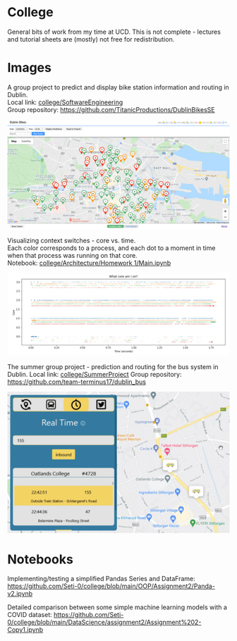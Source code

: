 # College
General bits of work from my time at UCD. This is not complete - lectures and tutorial sheets are (mostly) not free for redistribution.

# Images

A group project to predict and display bike station information and routing in Dublin.\
Local link: [college/SoftwareEngineering](https://github.com/Seti-0/college/tree/main/SoftwareEngineering)\
Group repository: https://github.com/TitanicProductions/DublinBikesSE

![Bike project](https://github.com/Seti-0/college/blob/main/.images/bikes.png)

Visualizing context switches - core vs. time.\
Each color corresponds to a process, and each dot to a moment in time when that process was running on that core.\
Notebook: [college/Architecture/Homework 1/Main.ipynb](https://github.com/Seti-0/college/blob/main/Architecture/Homework%201/Main.ipynb)

![Context switching](https://github.com/Seti-0/college/blob/main/.images/cores.png)

The summer group project - prediction and routing for the bus system in Dublin.
Local link: [college/SummerProject](https://github.com/Seti-0/college/tree/main/SummerProject)
Group repository: https://github.com/team-terminus17/dublin_bus

![Buses project](https://github.com/Seti-0/college/blob/main/.images/buses.png)

# Notebooks

Implementing/testing a simplified Pandas Series and DataFrame:
https://github.com/Seti-0/college/blob/main/OOP/Assignment2/Panda-v2.ipynb

Detailed comparison between some simple machine learning models with a COVID dataset:
https://github.com/Seti-0/college/blob/main/DataScience/assignment2/Assignment%202-Copy1.ipynb
